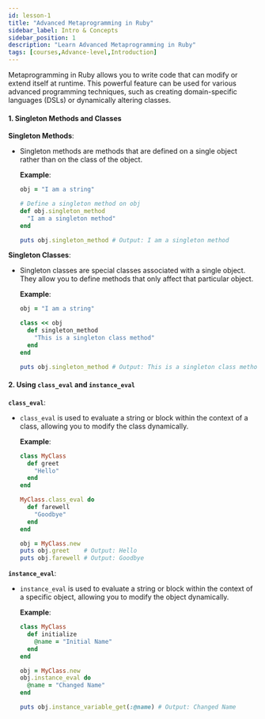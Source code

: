 ```yaml
---
id: lesson-1
title: "Advanced Metaprogramming in Ruby"
sidebar_label: Intro & Concepts
sidebar_position: 1
description: "Learn Advanced Metaprogramming in Ruby"
tags: [courses,Advance-level,Introduction]
---  
```


Metaprogramming in Ruby allows you to write code that can modify or extend itself at runtime. This powerful feature can be used for various advanced programming techniques, such as creating domain-specific languages (DSLs) or dynamically altering classes.

#### **1. Singleton Methods and Classes**

**Singleton Methods**:
- Singleton methods are methods that are defined on a single object rather than on the class of the object.

  **Example**:
  ```ruby
  obj = "I am a string"

  # Define a singleton method on obj
  def obj.singleton_method
    "I am a singleton method"
  end

  puts obj.singleton_method # Output: I am a singleton method
  ```

**Singleton Classes**:
- Singleton classes are special classes associated with a single object. They allow you to define methods that only affect that particular object.

  **Example**:
  ```ruby
  obj = "I am a string"

  class << obj
    def singleton_method
      "This is a singleton class method"
    end
  end

  puts obj.singleton_method # Output: This is a singleton class method
  ```

#### **2. Using `class_eval` and `instance_eval`**

**`class_eval`**:
- `class_eval` is used to evaluate a string or block within the context of a class, allowing you to modify the class dynamically.

  **Example**:
  ```ruby
  class MyClass
    def greet
      "Hello"
    end
  end

  MyClass.class_eval do
    def farewell
      "Goodbye"
    end
  end

  obj = MyClass.new
  puts obj.greet    # Output: Hello
  puts obj.farewell # Output: Goodbye
  ```

**`instance_eval`**:
- `instance_eval` is used to evaluate a string or block within the context of a specific object, allowing you to modify the object dynamically.

  **Example**:
  ```ruby
  class MyClass
    def initialize
      @name = "Initial Name"
    end
  end

  obj = MyClass.new
  obj.instance_eval do
    @name = "Changed Name"
  end

  puts obj.instance_variable_get(:@name) # Output: Changed Name
  ```
